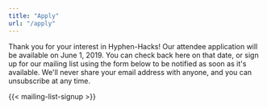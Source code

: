 ```yaml
---
title: "Apply"
url: "/apply"
---
```


Thank you for your interest in Hyphen-Hacks! Our attendee application will be
available on <time datetime="2019-06-01">June 1, 2019</time>. You can check back
here on that date, or sign up for our mailing list using the form below to be
notified as soon as it's available. We'll never share your email address with
anyone, and you can unsubscribe at any time.

<div class="columns is-centered">
    <div class="column is-three-quarters is-half-widescreen">
        {{< mailing-list-signup >}}
    </div>
</div>
